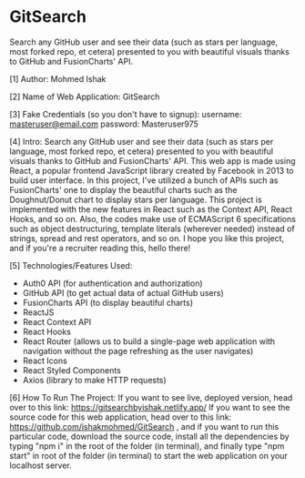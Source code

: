 # GitSearch
Search any GitHub user and see their data (such as stars per language, most forked repo, et cetera) presented to you with
beautiful visuals thanks to GitHub and FusionCharts' API.

[1] Author:
Mohmed Ishak

[2] Name of Web Application:
GitSearch

[3] Fake Credentials (so you don't have to signup):
username: masteruser@email.com 
password: Masteruser975

[4] Intro: 
Search any GitHub user and see their data (such as stars per language, most forked repo, et cetera) presented to you with
beautiful visuals thanks to GitHub and FusionCharts' API. This web app is made using React, a popular frontend JavaScript library created
by Facebook in 2013 to build user interface. In this project, I've utilized a bunch of APIs such as FusionCharts' one to 
display the beautiful charts such as the Doughnut/Donut chart to display stars per language. This project is implemented 
with the new features in React such as the Context API, React Hooks, and so on. Also, the codes make use of ECMAScript 6
specifications such as object destructuring, template literals (wherever needed) instead of strings, spread and rest operators,
and so on. I hope you like this project, and if you're a recruiter reading this, hello there!

[5] Technologies/Features Used:
* Auth0 API (for authentication and authorization)
* GitHub API (to get actual data of actual GitHub users)
* FusionCharts API (to display beautiful charts)
* ReactJS
* React Context API
* React Hooks
* React Router (allows us to build a single-page web application with navigation without the page refreshing as the user navigates)
* React Icons
* React Styled Components
* Axios (library to make HTTP requests)

[6] How To Run The Project: 
If you want to see live, deployed version, head over to this link: https://gitsearchbyishak.netlify.app/ 
If you want to see the source code for this web application, head over to this link: https://github.com/ishakmohmed/GitSearch ,
and if you want to run this particular code, download the source code, install all the dependencies by typing "npm i"
in the root of the folder (in terminal), and finally type "npm start" in root of the folder (in terminal) to start the web application
on your localhost server.
